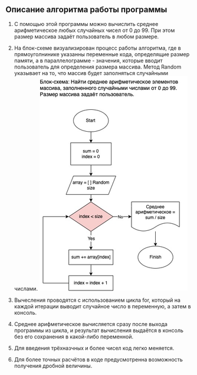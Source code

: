  ## Описание алгоритма работы программы

1. С помощью этой программы можно вычислить среднее арифметическое любых случайных чисел от 0 до 99. При этом размер массива задаёт пользователь в любом размере.

2. На блок-схеме визуализирован процесс работы алгоритма, где в прямоуголнинике указанны переменные кода, определящие размер памяти, а в параллелограмме - значения, которые вводит пользователь для определения размера массива. Метод Random указывает на то, что массив будет заполняться случайными числами. ![Блок-схема](Flowchart_task_1.jpg)

3. Вычесления проводятся с использованием цикла  for, который на каждой итерации выводит случайное число в переменную, а затем в консоль. 

4. Среднее арифметическое вычисляется сразу после выхода программы из цикла, и результат вычисления выдаётся в консоль без его сохранения в какой-либо переменной. 

5. Для введения трёхназчных и более чисел код легко меняется. 

6. Для более точных расчётов в коде предусмотренна возможность получения дробной величины.  